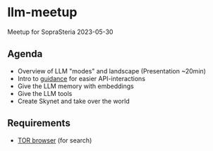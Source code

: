 # llm-meetup
Meetup for SopraSteria 2023-05-30

## Agenda
- Overview of LLM "modes" and landscape (Presentation ~20min)
- Intro to [guidance](https://github.com/microsoft/guidance) for easier API-interactions
- Give the LLM memory with embeddings
- Give the LLM tools 
- Create Skynet and take over the world 

## Requirements
- [TOR browser](https://www.torproject.org/download/) (for search)
